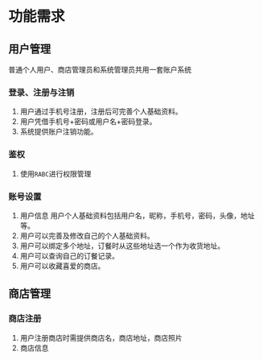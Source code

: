 # 功能需求
## 用户管理
普通个人用户、商店管理员和系统管理员共用一套账户系统
### 登录、注册与注销
1. 用户通过手机号注册，注册后可完善个人基础资料。
2. 用户凭借手机号+密码或用户名+密码登录。
3. 系统提供账户注销功能。
### 鉴权
1. 使用`RABC`进行权限管理
###  账号设置
1. 用户信息
用户个人基础资料包括用户名，昵称，手机号，密码，头像，地址等。
2. 用户可以完善及修改自己的个人基础资料。
3. 用户可以绑定多个地址，订餐时从这些地址选一个作为收货地址。
4. 用户可以查询自己的订餐记录。
5. 用户可以收藏喜爱的商店。

## 商店管理
### 商店注册
1. 用户注册商店时需提供商店名，商店地址，商店照片
2. 商店信息


<!--stackedit_data:
eyJoaXN0b3J5IjpbNzU3OTI4MjY1LDYwMTc4MDc1MCw0OTM1Mj
k0ODMsLTEwNjY1MTU1OTIsLTIwODg3NDY2MTJdfQ==
-->